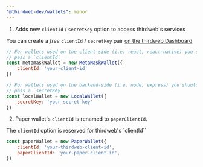 ```yaml
---
"@thirdweb-dev/wallets": minor
---
```


1. Adds new `clientId` / `secretKey` option to access thirdweb's services

You can create a *free* `clientId` / `secretKey` pair [on the thirdweb Dashboard](https://thirdweb.com/dashboard)

```javascript
// For wallets used on the client-side (i.e. react, react-native) you should
// pass a `clientId`
const metamaskWallet = new MetaMaskWallet({
    clientId: 'your-client-id'
})

// For wallets used on the backend-side (i.e. node, express) you should
// pass a `secretKey`
const localWallet = new LocalWallet({
    secretKey: 'your-secret-key'
})
```

2. Paper wallet's `clientId` is renamed to `paperClientId`. 

The `clientId` option is reserved for thirdweb's `clientId``

```javascript
const paperWallet = new PaperWallet({
    clientId: 'your-thirdweb-client-id',
    paperClientId: 'your-paper-client-id',
})
```
